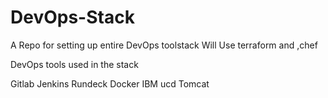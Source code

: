 # DevOps-Stack
A Repo for setting up entire DevOps toolstack
Will Use terraform and ,chef 

DevOps tools used in the stack

Gitlab
Jenkins
Rundeck
Docker
IBM ucd
Tomcat


